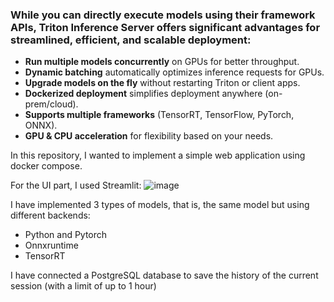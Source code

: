 ### While you can directly execute models using their framework APIs, Triton Inference Server offers significant advantages for streamlined, efficient, and scalable deployment:

- **Run multiple models concurrently** on GPUs for better throughput.
- **Dynamic batching** automatically optimizes inference requests for GPUs.
- **Upgrade models on the fly** without restarting Triton or client apps.
- **Dockerized deployment** simplifies deployment anywhere (on-prem/cloud).
- **Supports multiple frameworks** (TensorRT, TensorFlow, PyTorch, ONNX).
- **GPU & CPU acceleration** for flexibility based on your needs.

In this repository, I wanted to implement a simple web application using docker compose.

For the UI part, I used Streamlit:
![image](https://github.com/AntonioConsiglio/triton_server/assets/77753494/a133292f-8f33-4808-9241-3470799704df)

I have implemented 3 types of models, that is, the same model but using different backends:
  - Python and Pytorch
  - Onnxruntime
  - TensorRT

I have connected a PostgreSQL database to save the history of the current session (with a limit of up to 1 hour)

